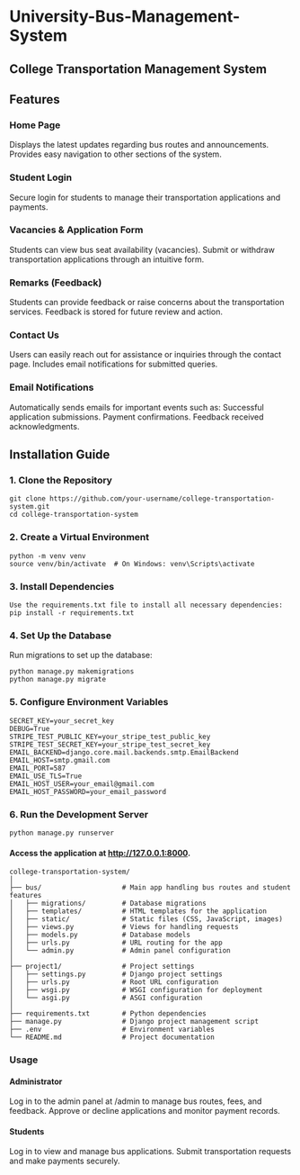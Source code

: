 # University-Bus-Management-System
## College Transportation Management System

## Features
### Home Page
Displays the latest updates regarding bus routes and announcements.
Provides easy navigation to other sections of the system.

### Student Login
Secure login for students to manage their transportation applications and payments.

### Vacancies & Application Form
Students can view bus seat availability (vacancies).
Submit or withdraw transportation applications through an intuitive form.

### Remarks (Feedback)
Students can provide feedback or raise concerns about the transportation services.
Feedback is stored for future review and action.

### Contact Us
Users can easily reach out for assistance or inquiries through the contact page.
Includes email notifications for submitted queries.

### Email Notifications
Automatically sends emails for important events such as:
Successful application submissions.
Payment confirmations.
Feedback received acknowledgments.

## Installation Guide
### 1. Clone the Repository
```
git clone https://github.com/your-username/college-transportation-system.git
cd college-transportation-system 
```
### 2. Create a Virtual Environment
```
python -m venv venv
source venv/bin/activate  # On Windows: venv\Scripts\activate
```
### 3. Install Dependencies
```
Use the requirements.txt file to install all necessary dependencies:
pip install -r requirements.txt
```

### 4. Set Up the Database
Run migrations to set up the database:
```
python manage.py makemigrations
python manage.py migrate
```

### 5. Configure Environment Variables
``` Create a .env file in the root directory and include the following:  
SECRET_KEY=your_secret_key  
DEBUG=True  
STRIPE_TEST_PUBLIC_KEY=your_stripe_test_public_key  
STRIPE_TEST_SECRET_KEY=your_stripe_test_secret_key  
EMAIL_BACKEND=django.core.mail.backends.smtp.EmailBackend  
EMAIL_HOST=smtp.gmail.com  
EMAIL_PORT=587  
EMAIL_USE_TLS=True  
EMAIL_HOST_USER=your_email@gmail.com  
EMAIL_HOST_PASSWORD=your_email_password  
```
### 6. Run the Development Server
```python manage.py runserver```

#### Access the application at http://127.0.0.1:8000.

``` ## Folder Structure
college-transportation-system/  
│  
├── bus/                    # Main app handling bus routes and student features  
│   ├── migrations/         # Database migrations  
│   ├── templates/          # HTML templates for the application  
│   ├── static/             # Static files (CSS, JavaScript, images)  
│   ├── views.py            # Views for handling requests   
│   ├── models.py           # Database models  
│   ├── urls.py             # URL routing for the app  
│   └── admin.py            # Admin panel configuration  
│
├── project1/               # Project settings  
│   ├── settings.py         # Django project settings  
│   ├── urls.py             # Root URL configuration  
│   ├── wsgi.py             # WSGI configuration for deployment  
│   └── asgi.py             # ASGI configuration  
│
├── requirements.txt        # Python dependencies  
├── manage.py               # Django project management script  
├── .env                    # Environment variables  
└── README.md               # Project documentation 

```

### Usage
#### Administrator
Log in to the admin panel at /admin to manage bus routes, fees, and feedback.
Approve or decline applications and monitor payment records.
#### Students
Log in to view and manage bus applications.
Submit transportation requests and make payments securely.











